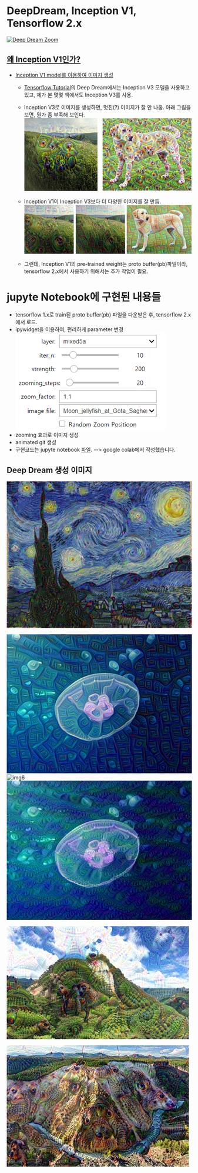 # DeepDream, Inception V1, Tensorflow 2.x
<a href="https://drive.google.com/uc?export=view&id=11_Oe9DQE3sHSxaT2Ac7QYjEnHlcfgJsE"><img src="https://drive.google.com/uc?export=view&id=11_Oe9DQE3sHSxaT2Ac7QYjEnHlcfgJsE" style="width: 650px; max-width: 100%; height: auto" title="Deep Dream Zoom" />


## 왜 Inception V1인가?

- Inception V1 model를 이용하여 이미지 생성
    * [Tensorflow Tutorial](https://www.tensorflow.org/tutorials/generative/deepdream?hl=ko)의 Deep Dream에서는 Inception V3 모델을 사용하고 있고, 제가 본 몇몇 책에서도 Inception V3를 사용.
    * Inception V3로 이미지를 생성하면, 멋진(?) 이미지가 잘 안 나옴. 아래 그림을 보면, 뭔가 좀 부족해 보인다.
    ![img7](./img7_v3.png)
    
    * Inception V1이 Inception V3보다 더 다양한 이미지를 잘 만듬.
   ![img8](./img8_v1.png)
    * 그런데, Inception V1의 pre-trained weight는 proto buffer(pb)파일이라, tensorflow 2.x에서 사용하기 위해서는 추가 작업이 필요.

# jupyte Notebook에 구현된 내용들
- tensorflow 1.x로 train된 proto buffer(pb) 파일을 다운받은 후, tensorflow 2.x에서 로드.
- ipywidget을 이용하여, 편리하게 parameter 변경
   ![img9](./ipywidget.png)
- zooming 효과로 이미지 생성
- animated git 생성
- 구현코드는 jupyte notebook [파일](https://github.com/hccho2/DeepDream/blob/main/deemdream_InceptionV1_TF2.ipynb).  --> google colab에서 작성했습니다.

## Deep Dream 생성 이미지

![img5](./img5.png)

![img1](./img1.png)
![img6](./img6.jpg)
![img2](./img2.png)

![img3](./img3.jpg)

![img4](./img4.jpg)
